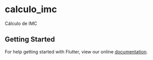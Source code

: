 # calculo_imc

Cálculo de IMC

## Getting Started

For help getting started with Flutter, view our online
[documentation](https://flutter.io/).
